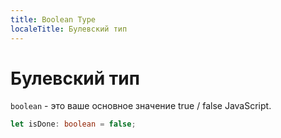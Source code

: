 ```yaml
---
title: Boolean Type
localeTitle: Булевский тип
---
```

# Булевский тип

`boolean` - это ваше основное значение true / false JavaScript.

```typescript
let isDone: boolean = false; 

```
